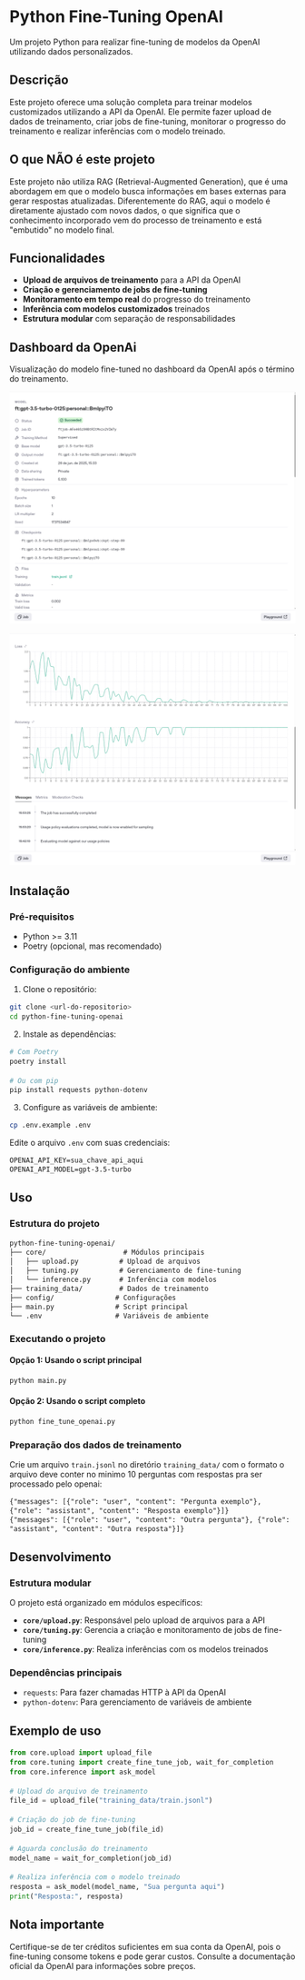 # Python Fine-Tuning OpenAI

Um projeto Python para realizar fine-tuning de modelos da OpenAI utilizando dados personalizados.

## Descrição

Este projeto oferece uma solução completa para treinar modelos customizados utilizando a API da OpenAI. Ele permite fazer upload de dados de treinamento, criar jobs de fine-tuning, monitorar o progresso do treinamento e realizar inferências com o modelo treinado.


## O que NÃO é este projeto ##
Este projeto não utiliza RAG (Retrieval-Augmented Generation), que é uma abordagem em que o modelo busca informações em bases externas para gerar respostas atualizadas. Diferentemente do RAG, aqui o modelo é diretamente ajustado com novos dados, o que significa que o conhecimento incorporado vem do processo de treinamento e está "embutido" no modelo final.

## Funcionalidades

- **Upload de arquivos de treinamento** para a API da OpenAI
- **Criação e gerenciamento de jobs de fine-tuning**
- **Monitoramento em tempo real** do progresso do treinamento
- **Inferência com modelos customizados** treinados
- **Estrutura modular** com separação de responsabilidades


## Dashboard da OpenAi

Visualização do modelo fine-tuned no dashboard da OpenAI após o término do treinamento.

<p align="center">
  <img src="img/print-finetuning-openai.png" alt="Descrição da imagem" width="600"/>
</p>

<p align="center">
  <img src="img/print-2-finetuning-openai.png" alt="Descrição da imagem" width="600"/>
</p>



## Instalação

### Pré-requisitos

- Python >= 3.11
- Poetry (opcional, mas recomendado)

### Configuração do ambiente

1. Clone o repositório:
```bash
git clone <url-do-repositorio>
cd python-fine-tuning-openai
```

2. Instale as dependências:
```bash
# Com Poetry
poetry install

# Ou com pip
pip install requests python-dotenv
```

3. Configure as variáveis de ambiente:
```bash
cp .env.example .env
```

Edite o arquivo `.env` com suas credenciais:
```env
OPENAI_API_KEY=sua_chave_api_aqui
OPENAI_API_MODEL=gpt-3.5-turbo
```

## Uso

### Estrutura do projeto

```
python-fine-tuning-openai/
├── core/                   # Módulos principais
│   ├── upload.py          # Upload de arquivos
│   ├── tuning.py          # Gerenciamento de fine-tuning
│   └── inference.py       # Inferência com modelos
├── training_data/         # Dados de treinamento
├── config/               # Configurações
├── main.py               # Script principal
└── .env                  # Variáveis de ambiente
```

### Executando o projeto

#### Opção 1: Usando o script principal
```bash
python main.py
```

#### Opção 2: Usando o script completo
```bash
python fine_tune_openai.py
```

### Preparação dos dados de treinamento

Crie um arquivo `train.jsonl` no diretório `training_data/` com o formato o arquivo deve conter no minimo 10 perguntas com respostas pra ser processado pelo openai:
```jsonl
{"messages": [{"role": "user", "content": "Pergunta exemplo"}, {"role": "assistant", "content": "Resposta exemplo"}]}
{"messages": [{"role": "user", "content": "Outra pergunta"}, {"role": "assistant", "content": "Outra resposta"}]}
```

## Desenvolvimento

### Estrutura modular

O projeto está organizado em módulos específicos:

- **`core/upload.py`**: Responsável pelo upload de arquivos para a API
- **`core/tuning.py`**: Gerencia a criação e monitoramento de jobs de fine-tuning
- **`core/inference.py`**: Realiza inferências com os modelos treinados

### Dependências principais

- `requests`: Para fazer chamadas HTTP à API da OpenAI
- `python-dotenv`: Para gerenciamento de variáveis de ambiente

## Exemplo de uso

```python
from core.upload import upload_file
from core.tuning import create_fine_tune_job, wait_for_completion
from core.inference import ask_model

# Upload do arquivo de treinamento
file_id = upload_file("training_data/train.jsonl")

# Criação do job de fine-tuning
job_id = create_fine_tune_job(file_id)

# Aguarda conclusão do treinamento
model_name = wait_for_completion(job_id)

# Realiza inferência com o modelo treinado
resposta = ask_model(model_name, "Sua pergunta aqui")
print("Resposta:", resposta)
```

## Nota importante

Certifique-se de ter créditos suficientes em sua conta da OpenAI, pois o fine-tuning consome tokens e pode gerar custos. Consulte a documentação oficial da OpenAI para informações sobre preços.
